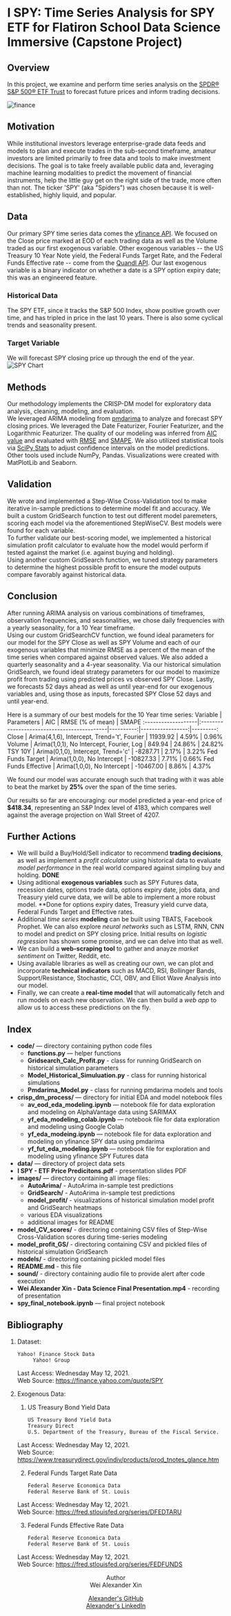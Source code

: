 # I SPY: Time Series Analysis for SPY ETF for Flatiron School Data Science Immersive (Capstone Project)
  
## Overview  
In this project, we examine and perform time series analysis on the [SPDR® S&P 500® ETF Trust](https://www.ssga.com/us/en/institutional/etfs/funds/spdr-sp-500-etf-trust-spy) to forecast future prices and inform trading decisions.  

![finance](images/finance.jpeg)  
  
## Motivation  
While institutional investors leverage enterprise-grade data feeds and models to plan and execute trades in the sub-second timeframe, amateur investors are limited primarily to free data and tools to make investment decisions. The goal is to take freely available public data and, leveraging machine learning modalities to predict the movement of financial instruments, help the little guy get on the right side of the trade, more often than not. The ticker 'SPY' (aka "Spiders") was chosen because it is well-established, highly liquid, and popular.

## Data  
Our primary SPY time series data comes the [yfinance API](https://github.com/ranaroussi/yfinance). We focused on the Close price marked at EOD of each trading data as well as the Volume traded as our first exogenous variable. Other exogenous variables -- the US Treasury 10 Year Note yield, the Federal Funds Target Rate, and the Federal Funds Effective rate -- come from the [Quandl API](https://www.quandl.com/tools/python). Our last exogenous variable is a binary indicator on whether a date is a SPY option expiry date; this was an engineered feature.

### Historical Data  
The SPY ETF, since it tracks the S&P 500 Index, show positive growth over time, and has tripled in price in the last 10 years. There is also some cyclical trends and seasonality present.  
 
### Target Variable  
We will forecast SPY closing price up through the end of the year.
![SPY Chart](images/SPY_Chart.png)  

## Methods  
Our methodology implements the CRISP-DM model for exploratory data analysis, cleaning, modeling, and evaluation.  
We leveraged ARIMA modeling from [pmdarima](http://alkaline-ml.com/pmdarima/) to analyze and forecast SPY closing prices. We leveraged the Date Featurizer, Fourier Featurizer, and the Logarithmic Featurizer. The quality of our modeling was inferred from [AIC value](https://en.wikipedia.org/wiki/Akaike_information_criterion) and evaluated with [RMSE](https://en.wikipedia.org/wiki/Root-mean-square_deviation) and [SMAPE](https://en.wikipedia.org/wiki/Symmetric_mean_absolute_percentage_error). We also utilized statistical tools via [SciPy Stats](https://docs.scipy.org/doc/scipy/reference/stats.html) to adjust confidence intervals on the model predictions.  
Other tools used include NumPy, Pandas. Visualizations were created with MatPlotLib and Seaborn.  

## Validation
We wrote and implemented a Step-Wise Cross-Validation tool to make iterative in-sample predictions to determine model fit and accuracy. We built a custom GridSearch function to test out different model paremeters, scoring each model via the aforementioned StepWiseCV. Best models were found for each variable.  
To further validate our best-scoring model, we implemented a historical simulation profit calculator to evaluate how the model would perform if tested against the market (i.e. against buying and holding).  
Using another custom GridSearch function, we tuned strategy parameters to determine the highest possible profit to ensure the model outputs compare favorably against historical data.
  
## Conclusion
After running ARIMA analysis on various combinations of timeframes, observation frequencies, and seasonalities, we chose daily frequencies with a yearly seasonality, for a 10 Year timeframe.  
Using our custom GridSearchCV function, we found ideal parameters for our model for the SPY Close as well as SPY Volume and each of our exogenous variables that minimize RMSE as a percent of the mean of the time series when compared against observed values.  We also added a quarterly seasonality and a 4-year seasonality.
Via our historical simulation GridSearch, we found ideal strategy parameters for our model to maximize profit from trading using predicted prices vs observed SPY Close.
Lastly, we forecasts 52 days ahead as well as until year-end for our exogenous variables and, using those as inputs, forecasted SPY Close 52 days and until year-end.

Here is a summary of our best models for the 10 Year time series:
Variable            | Parameters                                  |  AIC      | RMSE (% of mean) |  SMAPE
:-------------------|:--------------------------------------------|----------:|-----------------:|---------:  
Close               | Arima(4,1,6), Intercept, Trend='t', Fourier | 11939.92  |       4.59%      |  0.96%
Volume              | Arima(1,0,1), No Intercept, Fourier, Log    |  849.94   |      24.86%      | 24.82%
TSY 10Y             | Arima(0,1,0), Intercept, Trend='c'          | -8287.71  |       2.17%      |  3.22%
Fed Funds Target    | Arima(1,0,0), No Intercept                  | -10827.33 |       7.71%      |  0.66%
Fed Funds Effective | Arima(1,0,0), No Intercept                  | -10467.00 |       8.86%      |  4.37%

We found our model was accurate enough such that trading with it was able to beat the market by **25%** over the span of the time series.

Our results so far are encouraging: our model predicted a year-end price of **$418.34**, representing an S&P Index level of 4183, which compares well against the average projection on Wall Street of 4207.

## Further Actions  
- We will build a Buy/Hold/Sell indicator to recommend **trading decisions**, as well as implement a _profit calculator_ using historical data to evaluate _model performance_ in the real world compared against simpling buy and holding.  **DONE**
- Using aditional **exogenous variables** such as SPY Futures data, recession dates, options trade data, options expiry date, jobs data, and Treasury yield curve data, we will be able to implement a more robust model.  **Done for options expiry dates, Treasury yield curve data, Federal Funds Target and Effective rates.
- Additional _time series_ **modeling** can be built using TBATS, Facebook Prophet. We can also explore _neural networks_ such as LSTM, RNN, CNN to model and predict on SPY closing price. Initial results on _logistic regression_ has shown some promise, and we can delve into that as well.  
- We can build a **web-scraping tool** to gather and anayze _market sentiment_ on Twitter, Reddit, etc.
- Using available libraries as well as creating our own, we can plot and incorporate **technical indicators** such as MACD, RSI, Bollinger Bands, Support/Resistance, Stochastic, CCI, OBV, and Elliot Wave Analysis into our model.  
- Finally, we can create a **real-time model** that will automatically fetch and run models on each new observation. We can then build a _web app_ to allow us to access these predictions on the fly.  
     
## Index  
- **code/** — directory containing python code files
  - **functions.py** — helper functions
  - **Gridsearch_Calc_Profit.py** - class for running GridSearch on historical simulation parameters
  - **Model_Historical_Simuluation.py** - class for running historical simulations
  - **Pmdarima_Model.py** - class for running pmdarima models and tools
- **crisp_dm_process/** — directory for initial EDA and model notebook files
  - **av_eod_eda_modeling.ipynb** — notebook file for data exploration and modeling on AlphaVantage data using SARIMAX
  - **yf_eda_modeling_colab.ipynb** — notebook file for data exploration and modeling using Google Colab
  - **yf_eda_modeing.ipynb** — notebook file for data exploration and modeling on yfinance SPY data using pmdarima
  - **yf_fut_eda_modeling.ipynb** — notebook file for exploration and modeling using yfinance SPY Futures data
- **data/** — directory of project data sets
- **I SPY - ETF Price Predicitons.pdf** - presentation slides PDF
- **images/** — directory containing all image files:
  - **AutoArima/** - AutoArima in-sample test predictions
  - **GridSearch/** - AutoArima in-sample test predictions
  - **model_profit/** - visualizations of historical simulation model profit and GridSearch heatmaps
  - various EDA visualizations
  - additional images for README
- **model_CV_scores/** - directoring containing CSV files of Step-Wise Cross-Validation scores during time-series modeling
- **model_profit_GS/** - directoring containing CSV and pickled files of historical simulation GridSearch
- **models/** - directoring containing pickled model files
- **README.md** - this file
- **sound/** - directory containing audio file to provide alert after code execution
- **Wei Alexander Xin - Data Science Final Presentation.mp4** - recording of presentation
- **spy_final_notebook.ipynb** — final project notebook
  
## Bibliography  
1. Dataset:  
  
       Yahoo! Finance Stock Data  
            Yahoo! Group  
   Last Access:    Wednesday May 12, 2021.  
   Web Source:  https://finance.yahoo.com/quote/SPY            
2. Exogenous Data:
    1. US Treasury Bond Yield Data

           US Treasury Bond Yield Data
           Treasury Direct
           U.S. Department of the Treasury, Bureau of the Fiscal Service. 
    Last Access:    Wednesday May 12, 2021.  
    Web Source:  https://www.treasurydirect.gov/indiv/products/prod_tnotes_glance.htm  
    
    2. Federal Funds Target Rate Data

           Federal Reserve Economica Data
           Federal Reserve Bank of St. Louis
    Last Access:    Wednesday May 12, 2021.  
    Web Source:  https://fred.stlouisfed.org/series/DFEDTARU
    
    3. Federal Funds Effective Rate Data

           Federal Reserve Economica Data
           Federal Reserve Bank of St. Louis
    Last Access:    Wednesday May 12, 2021.  
    Web Source:  https://fred.stlouisfed.org/series/FEDFUNDS


<div align="center";>Author 
  <div align="center";>Wei Alexander Xin  
    
[Alexander's GitHub](https://github.com/eggrollofchaos)  
[Alexander's LinkedIn](https://www.linkedin.com/in/waximus)
